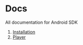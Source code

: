 # Docs
All documentation for Android SDK

1. [Installation](https://github.com/dotstudiopro/Docs/blob/master/Android/1.%20installation.md)
2. [Player](https://github.com/dotstudiopro/Docs/blob/master/Android/2.%20player.md)
